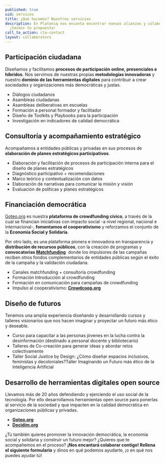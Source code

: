 ```yaml
---
published: true
uid: services
title: ¿Qué hacemos? Nuestros servicios
description: En Platoniq nos encanta encontrar nuevas alianzas y colaboraciones,
  ¡haznos tu propuesta!
call_to_action: cta-contact
layout: collaborators
---
```

## **P﻿articipación ciudadana**

Diseñamos y facilitamos **procesos de participación online, presenciales e híbridos**. Nos servimos de nuestras propias **metodologías innovadoras** y nuestro **dominio de las herramientas digitales** para contribuir a crear sociedades y organizaciones más democráticas y justas.

* Diálogos ciudadanos 
* Asambleas ciudadanas
* Asambleas deliberativas en escuelas 
* Formación a personal formador y facilitador 
* Diseño de Toolkits y Playbooks para la participación 
* Investigación en indicadores de calidad democrática

## **Consultoría y acompañamiento estratégico**

Acompañamos a entidades públicas y privadas en sus procesos de **elaboración de planes estratégicos participativos**.

* Elaboración y facilitación de procesos de participación interna para el diseño de planes estratégicos
* Diagnóstico participativo + recomendaciones
* Marco teórico y contextualización con datos
* Elaboración de narrativas para comunicar la misión y visión
* Evaluación de políticas y planes estratégicos

## **F﻿inanciación democrática**

[Goteo.org](https://www.goteo.org/) es nuestra **plataforma de crowdfunding cívico**, a través de la cual se financian iniciativas con impacto social -a nivel regional, nacional e internacional-, **fomentamos el cooperativismo** y reforzamos el conjunto de la **Economía Social y Solidaria**.

Por otro lado, es una plataforma pionera e innovadora en transparencia y **distribución de recursos públicos**, con la creación de programas y **convocatorias [Matchfunding](https://www.goteo.org/matchfunding)**  donde los impulsores de las campañas reciben otros fondos complementarios de entidades públicas según el éxito de la campaña y la validación ciudadana.

* Canales matchfunding + consultoría crowdfunding
* Formación Introducción al crowdfunding
* Formación en comunicación para campañas de crowdfunding
* Impulso al cooperativismo: **[Crowdcoop.org](https://crowdcoop.org)**

## **D﻿iseño de futuros**

Tenemos una amplia experiencia diseñando y desarrollando cursos y talleres visionarios que nos hacen imaginar y proyectar un futuro más ético y deseable.

* Curso para capacitar a las personas jóvenes en la lucha contra la desinformación (destinado a personal docente y bibliotecario)
* Talleres de Co-creación para generar ideas y abordar retos colectivamente
* Taller Social Justice by Design: ¿Cómo diseñar espacios inclusivos, feministas y decoloniales?Taller Imaginando un Futuro más ético de la Inteligencia Artificial

## **Desarrollo de herramientas digitales open source**

Llevamos más de 20 años defendiendo y ejerciendo el uso social de la tecnología. Por ello desarrollamos herramientas open source para ponerlas al servicio de la sociedad y que impacten en la calidad democrática en organizaciones públicas y privadas.

* **[Goteo.org](https://goteo.org)**
* **[Decidim.org](https://decidim.org)**

¿Tú también quieres promover la innovación democrática, la economía social y solidaria y construir un futuro mejor? ¿Quieres que te acompañemos en el proceso? **¡Nos encantará colaborar contigo! Rellena el siguiente formulario** y dinos en qué podemos ayudarte, ¡o en qué nos puedes ayudar tú!